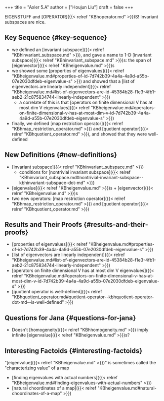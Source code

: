 +++
title = "Axler 5.A"
author = ["Houjun Liu"]
draft = false
+++

EIGENSTUFF and [OPERATOR]({{< relref "KBhoperator.md" >}})S! Invariant subspaces are nice.


## Key Sequence {#key-sequence}

-   we defined an [invariant subspace]({{< relref "KBhinvariant_subspace.md" >}}), and gave a name to 1-D [invariant subspace]({{< relref "KBhinvariant_subspace.md" >}})s: the span of [eigenvector]({{< relref "KBheigenvalue.md" >}})s
-   we showed some [properties of eigenvalues]({{< relref "KBheigenvalue.md#properties-of-id-7d742b39-4a4a-4a9d-a55b-07e2030dfdeb-eigenvalue-s" >}}) and showed that a [list of eigenvectors are linearly independent]({{< relref "KBheigenvalue.md#list-of-eigenvectors-are-id-45384b28-f1e3-4fb1-aeb2-21c875834744-linearly-independent" >}})
    -   a correlate of this is that [operators on finite dimensional V has at most dim V eigenvalues]({{< relref "KBheigenvalue.md#operators-on-finite-dimensional-v-has-at-most-dim-v-id-7d742b39-4a4a-4a9d-a55b-07e2030dfdeb-eigenvalue-s" >}})
-   finally, we defined [map restriction operator]({{< relref "KBhmap_restriction_operator.md" >}}) and [quotient operator]({{< relref "KBhquotient_operator.md" >}}), and showed that they were well-defined


## New Definitions {#new-definitions}

-   [invariant subspace]({{< relref "KBhinvariant_subspace.md" >}})
    -   conditions for [nontrivial invariant subspace]({{< relref "KBhinvariant_subspace.md#nontrivial-invariant-subspace--kbhinvariant-subspace-dot-md" >}})
-   [eigenvalue]({{< relref "KBheigenvalue.md" >}})s + [eigenvector]({{< relref "KBheigenvalue.md" >}})s
-   two new operators: [map restriction operator]({{< relref "KBhmap_restriction_operator.md" >}}) and [quotient operator]({{< relref "KBhquotient_operator.md" >}})


## Results and Their Proofs {#results-and-their-proofs}

-   [properties of eigenvalues]({{< relref "KBheigenvalue.md#properties-of-id-7d742b39-4a4a-4a9d-a55b-07e2030dfdeb-eigenvalue-s" >}})
-   [list of eigenvectors are linearly independent]({{< relref "KBheigenvalue.md#list-of-eigenvectors-are-id-45384b28-f1e3-4fb1-aeb2-21c875834744-linearly-independent" >}})
-   [operators on finite dimensional V has at most dim V eigenvalues]({{< relref "KBheigenvalue.md#operators-on-finite-dimensional-v-has-at-most-dim-v-id-7d742b39-4a4a-4a9d-a55b-07e2030dfdeb-eigenvalue-s" >}})
-   [quotient operator is well-defined]({{< relref "KBhquotient_operator.md#quotient-operator--kbhquotient-operator-dot-md--is-well-defined" >}})


## Questions for Jana {#questions-for-jana}

-   Doesn't [homogeneity]({{< relref "KBhhomogeneity.md" >}}) imply infinite [eigenvalue]({{< relref "KBheigenvalue.md" >}})s?


## Interesting Factoids {#interesting-factoids}

"[eigenvalue]({{< relref "KBheigenvalue.md" >}})" is sometimes called the "characterizing value" of a map

-   [finding eigenvalues with actual numbers]({{< relref "KBheigenvalue.md#finding-eigenvalues-with-actual-numbers" >}})
-   [natural choordinates of a map]({{< relref "KBheigenvalue.md#natural-choordinates-of-a-map" >}})
